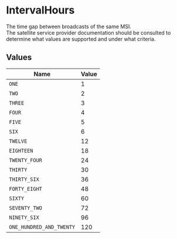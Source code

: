 # IntervalHours

The time gap between broadcasts of the same MSI.   
The satellite service provider documentation should be 
consulted to determine what values are supported and 
under what criteria.      
    



## Values

| Name                     | Value                    |
| ------------------------ | ------------------------ |
| `ONE`                    | 1                        |
| `TWO`                    | 2                        |
| `THREE`                  | 3                        |
| `FOUR`                   | 4                        |
| `FIVE`                   | 5                        |
| `SIX`                    | 6                        |
| `TWELVE`                 | 12                       |
| `EIGHTEEN`               | 18                       |
| `TWENTY_FOUR`            | 24                       |
| `THIRTY`                 | 30                       |
| `THIRTY_SIX`             | 36                       |
| `FORTY_EIGHT`            | 48                       |
| `SIXTY`                  | 60                       |
| `SEVENTY_TWO`            | 72                       |
| `NINETY_SIX`             | 96                       |
| `ONE_HUNDRED_AND_TWENTY` | 120                      |